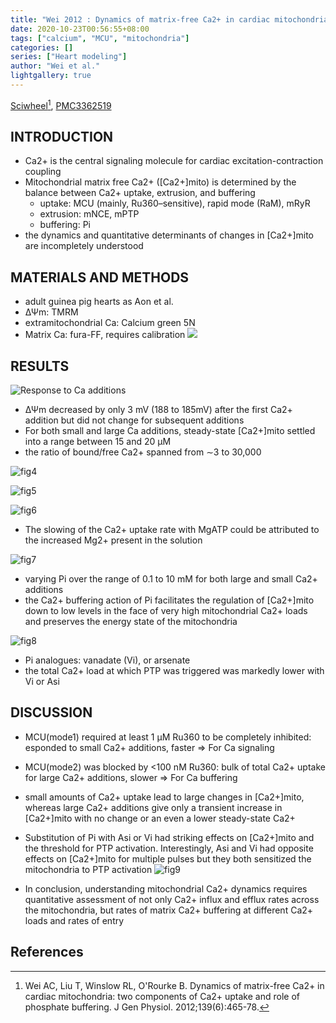 ```yaml
---
title: "Wei 2012 : Dynamics of matrix-free Ca2+ in cardiac mitochondria: two components of Ca2+ uptake and role of phosphate buffering"
date: 2020-10-23T00:56:55+08:00
tags: ["calcium", "MCU", "mitochondria"]
categories: []
series: ["Heart modeling"]
author: "Wei et al."
lightgallery: true
---
```


[Sciwheel](https://sciwheel.com/work/#/items/1276288)[^Wei2012], [PMC3362519](https://www.ncbi.nlm.nih.gov/pmc/articles/PMC3362519/)


<!--more-->

## INTRODUCTION
* Ca2+ is the central signaling molecule for cardiac excitation-contraction coupling
* Mitochondrial matrix free Ca2+ ([Ca2+]mito) is determined by the balance between Ca2+ uptake, extrusion, and buffering
  * uptake: MCU (mainly,  Ru360–sensitive), rapid mode (RaM), mRyR
  * extrusion: mNCE, mPTP
  * buffering: Pi
* the dynamics and quantitative determinants of changes in [Ca2+]mito are incompletely understood

## MATERIALS AND METHODS
* adult guinea pig hearts as Aon et al.
* ΔΨm: TMRM
* extramitochondrial Ca: Calcium green 5N
* Matrix Ca: fura-FF, requires calibration
![](https://www.ncbi.nlm.nih.gov/pmc/articles/PMC3362519/bin/JGP_201210784_Fig1.jpg)

## RESULTS
![](https://www.ncbi.nlm.nih.gov/pmc/articles/PMC3362519/bin/JGP_201210784_Fig2.jpg "Response to Ca additions")

* ΔΨm decreased by only 3 mV (188 to 185mV) after the first Ca2+ addition but did not change for subsequent additions
* For both small and large Ca additions, steady-state [Ca2+]mito settled into a range between 15 and 20 µM
* the ratio of bound/free Ca2+ spanned from ∼3 to 30,000

![fig4](https://www.ncbi.nlm.nih.gov/pmc/articles/PMC3362519/bin/JGP_201210784_Fig4.jpg "Response to MCU inhibitor")

![fig5](https://www.ncbi.nlm.nih.gov/pmc/articles/PMC3362519/bin/JGP_201210784_Fig5.jpg "Resetting of [Ca2+]mito (black) for two Ca2+ additions")

![fig6](https://www.ncbi.nlm.nih.gov/pmc/articles/PMC3362519/bin/JGP_201210784_Fig6.jpg "Effect of Mg2+ on the regulation of mitochondrial Ca2+")
* The slowing of the Ca2+ uptake rate with MgATP could be attributed to the increased Mg2+ present in the solution

![fig7](https://www.ncbi.nlm.nih.gov/pmc/articles/PMC3362519/bin/JGP_201210784_Fig7.jpg "Inorganic phosphate (Pi) dependence of mitochondrial Ca2+ uptake")
* varying Pi over the range of 0.1 to 10 mM for both large and small Ca2+ additions
* the Ca2+ buffering action of Pi facilitates the regulation of [Ca2+]mito down to low levels in the face of very high mitochondrial Ca2+ loads and preserves the energy state of the mitochondria

![fig8](https://www.ncbi.nlm.nih.gov/pmc/articles/PMC3362519/bin/JGP_201210784_Fig8.jpg "Effects of Pi, (black), arsenate (Asi, blue), or vanadate (Vi, red) anions on the regulation of mitochondrial Ca2+")
* Pi analogues: vanadate (Vi), or arsenate
* the total Ca2+ load at which PTP was triggered was markedly lower with Vi or Asi

## DISCUSSION
* MCU(mode1) required at least 1 µM Ru360 to be completely inhibited: esponded to small Ca2+ additions, faster => For Ca signaling
* MCU(mode2) was blocked by <100 nM Ru360: bulk of total Ca2+ uptake for large Ca2+ additions, slower => For Ca buffering
* small amounts of Ca2+ uptake lead to large changes in [Ca2+]mito, whereas large Ca2+ additions give only a transient increase in [Ca2+]mito with no change or an even a lower steady-state Ca2+
* Substitution of Pi with Asi or Vi had striking effects on [Ca2+]mito and the threshold for PTP activation. Interestingly, Asi and Vi had opposite effects on [Ca2+]mito for multiple pulses but they both sensitized the mitochondria to PTP activation
![fig9](https://www.ncbi.nlm.nih.gov/pmc/articles/PMC3362519/bin/JGP_201210784_Fig9.jpg "Summary of the mechanisms governing mitochondrial Ca2+ dynamics")

* In conclusion, understanding mitochondrial Ca2+ dynamics requires quantitative assessment of not only Ca2+ influx and efflux rates across the mitochondria, but rates of matrix Ca2+ buffering at different Ca2+ loads and rates of entry

## References
[^Wei2012]: Wei AC, Liu T, Winslow RL, O'Rourke B. Dynamics of matrix-free Ca2+ in cardiac mitochondria: two components of Ca2+ uptake and role of phosphate buffering. J Gen Physiol. 2012;139(6):465-78.
